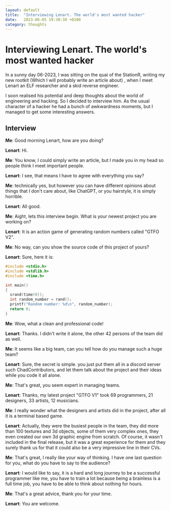 ```yaml
---
layout: default
title:  "Interviewing Lenart. The world's most wanted hacker"
date:   2023-06-05 19:30:30 +0100
category: thoughts
---
```


# Interviewing Lenart. The world's most wanted hacker

In a sunny day 06-2023, I was sitting on the quai of the StationR, writing my new rootkit (Which I will probably write an article about)
, when I meet Lenart an ELF researcher and a skid reverse engineer.

I soon realised his potential and deep thoughts about the world of engineering and hacking. So I decided to interview him.
As the usual character of a hacker he had a bunch of awkwardness moments, but I managed to get some interesting answers.

## Interview

**Me**: Good morning Lenart, how are you doing?

**Lenart**: Hi.

**Me**: You know, I could simply write an article, but I made you in my head so people think I meet important people.

**Lenart**: I see, that means I have to agree with everything you say?

**Me**: technically yes, but however you can have different opinions about things that I don't care about, like ChatGPT,
or you hairstyle, it is simply horrible.

**Lenart**: All good.

**Me**: Aight, lets this interview begin. What is your newest project you are working on?

**Lenart**: It is an action game of generating random numbers called "GTFO V2".

**Me**: No way, can you show the source code of this project of yours?

**Lenart**: Sure, here it is:

```c
#include <stdio.h>
#include <stdlib.h>
#include <time.h>

int main()
{
  srand(time(0));
  int random_number = rand();
  printf("Random number: %d\n", random_number);
  return 0;
}
```

**Me**: Wow, what a clean and professional code!

**Lenart**: Thanks. I didn't write it alone, the other 42 persons of the team did as well.

**Me**: It seems like a big team, can you tell how do you manage such a huge team?

**Lenart**: Sure, the secret is simple. you just put them all in a discord server such ChadContributors, and let them
talk about the project and their ideas while you code it all alone.

**Me**: That's great, you seem expert in managing teams.

**Lenart**: Thanks, my latest project "GTFO V1" took 69 programmers, 21 designers, 33 artists, 12 musicians.

**Me**: I really wonder what the designers and artists did in the project, after all it is a terminal based game.

**Lenart**: Actually, they were the busiest people in the team, they did more than 100 textures and 3d objects,
some of them very complex ones, they even created our own 3d graphic engine from scratch. Of course, it wasn't included
in the final release, but it was a great experience for them and they surely thank us for that it could also be a very
impressive line in their CVs.

**Me**: That's great, I really like your way of thinking. I have one last question for you, what do you have to say to
the audience?

**Lenart**: I would like to say, it is a hard and long journey to be a successful programmer like me, you have to train
a lot because being a brainless is a full time job, you have to be able to think about nothing for hours.

**Me**: That's a great advice, thank you for your time.

**Lenart**: You are welcome.
